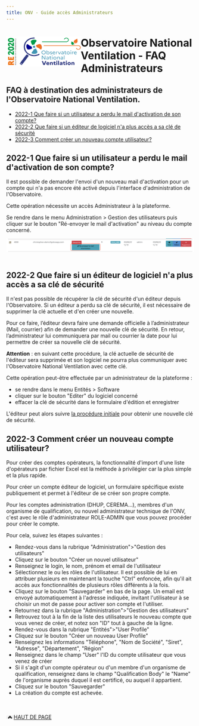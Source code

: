```yaml
---
title: ONV - Guide accès Administrateurs
---
```


#   <img src="https://github.com/Observatoire-National-Ventilation/onv/blob/docs/wiki-images/logo-onv.png?raw=true" align="left" height="80" width="200" > Observatoire National Ventilation - FAQ Administrateurs

## FAQ à destination des administrateurs de l'Observatoire National Ventilation.

* [2022-1 Que faire si un utilisateur a perdu le mail d'activation de son compte?](#faq2022-1)
* [2022-2 Que faire si un éditeur de logiciel n'a plus accès a sa clé de sécurité](#faq2022-2)
* [2022-3 Comment créer un nouveau compte utilisateur?](#faq2022-3)

## 2022-1 Que faire si un utilisateur a perdu le mail d'activation de son compte? <a name="faq2022-1"></a>

Il est possible de demander l'envoi d'un nouveau mail d'activation pour un compte qui n'a pas encore été activé depuis l'interface d'administration de l'Observatoire.

Cette opération nécessite un accès Administrateur à la plateforme.

Se rendre dans le menu Administration > Gestion des utilisateurs puis cliquer sur le bouton "Ré-envoyer le mail d'activation" au niveau du compte concerné.

<kbd>
    <img src="https://github.com/Observatoire-National-Ventilation/onv/blob/docs/wiki-images/admin_resend_email.png?raw=true" alt="Renvoyer l'email du mot de passe">
</kbd>
<br/><br/>

## 2022-2 Que faire si un éditeur de logiciel n'a plus accès a sa clé de sécurité <a name="faq2022-2"></a>

Il n'est pas possible de récupérer la clé de sécurité d'un éditeur depuis l'Observatoire. Si un éditeur a perdu sa clé de sécurité, il est nécessaire de supprimer la clé actuelle et d'en créer une nouvelle.

Pour ce faire, l’éditeur devra faire une demande officielle à l’administrateur (Mail, courrier) afin de demander une nouvelle clé de sécurité.
En retour, l’administrateur lui communiquera par mail ou courrier la date pour lui permettre de créer sa nouvelle clé de sécurité. 

**Attention** : en suivant cette procédure, la clé actuelle de sécurité de l'éditeur sera supprimée et son logiciel ne pourra plus communiquer avec l'Observatoire National Ventilation avec cette clé.

Cette opération peut-être effectuée par un administrateur de la plateforme :

* se rendre dans le menu Entités > Software
* cliquer sur le bouton "Editer" du logiciel concerné
* effacer la clé de sécurité dans le formulaire d'édition et enregistrer

L'éditeur peut alors suivre [la procédure initiale](https://github.com/Observatoire-National-Ventilation/onv/access-editor/#2-api-reference-) pour obtenir une nouvelle clé de sécurité.

## 2022-3 Comment créer un nouveau compte utilisateur? <a name="faq2022-3"></a>

Pour créer des comptes opérateurs, la fonctionnalité d'import d'une liste d'opérateurs par fichier Excel est la méthode à privilégier car la plus simple et la plus rapide.<br/>

Pour créer un compte éditeur de logiciel, un formulaire spécifique existe publiquement et permet à l'éditeur de se créer son propre compte.<br/>

Pour les comptes administration (DHUP, CEREMA...), membres d'un organisme de qualification, ou nouvel administrateur technique de l'ONV, c'est avec le rôle d'administrateur ROLE-ADMIN que vous pouvez procéder pour créer le compte.<br/>

Pour cela, suivez les étapes suivantes :
* Rendez-vous dans la rubrique "Administration">"Gestion des utilisateurs"
* Cliquez sur le bouton "Créer un nouvel utilisateur"
* Renseignez le login, le nom, prénom et email de l'utilisateur
* Sélectionnez le ou les rôles de l'utilisateur. Il est possible de lui en attribuer plusieurs en maintenant la touche "Ctrl" enfoncée, afin qu'il ait accès aux fonctionnalités de plusieurs rôles différents à la fois.
* Cliquez sur le bouton "Sauvegarder" en bas de la page. Un email est envoyé automatiquement à l'adresse indiquée, invitant l'utilisateur à se choisir un mot de passe pour activer son compte et l'utiliser.
* Retournez dans la rubrique "Administration">"Gestion des utilisateurs"
* Retrouvez tout à la fin de la liste des utilisateurs le nouveau compte que vous venez de créer, et notez son "ID" tout à gauche de la ligne.
* Rendez-vous dans la rubrique "Entités">"User Profile"
* Cliquez sur le bouton "Créer un nouveau User Profile"
* Renseignez les informations "Téléphone", "Nom de Société", "Siret", "Adresse", "Département", "Région"
* Renseignez dans le champ "User" l'ID du compte utilisateur que vous venez de créer
* Si il s'agit d'un compte opérateur ou d'un membre d'un organisme de qualification, renseignez dans le champ "Qualification Body" le "Name" de l'organisme auprès duquel il est certificé, ou auquel il appartient.
* Cliquez sur le bouton "Sauvegarder"
* La création du compte est achevée.

<br/><br/>
<a href="#top"> <img src="https://github.com/Observatoire-National-Ventilation/onv/blob/docs/wiki-images/arrow_top.png?raw=true"  height="10" width="20" alt="Haut de page">HAUT DE PAGE</a>  

